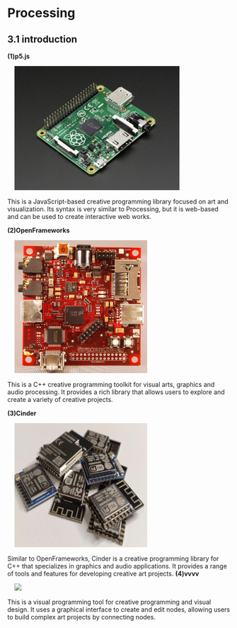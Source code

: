 # Processing
## 3.1  introduction

**(1)p5.js**

<div class="center">
    <img src="https://github.com/ingw3216/blogimage/raw/main/img/ea73bb4c98cc8244e128f393c5162e6.png"  width="300"height="280">
</div>

This is a JavaScript-based creative programming library focused on art and visualization. Its syntax is very similar to Processing, but it is web-based and can be used to create interactive web works.



**(2)OpenFrameworks**

<div class="center">
    <img src="https://github.com/ingw3216/blogimage/raw/main/img/d46d2ac3aca5a32a622f23f5d951a7f.jpg"  width="300" height="300">
</div>

This is a C++ creative programming toolkit for visual arts, graphics and audio processing. It provides a rich library that allows users to explore and create a variety of creative projects.


**(3)Cinder**

<div class="center">
    <img src="https://github.com/ingw3216/blogimage/raw/main/img/c2b1e9d0ba7c8f4f17fc7c6656a8a48.png"   width="300" height="280">
</div>

Similar to OpenFrameworks, Cinder is a creative programming library for C++ that specializes in graphics and audio applications. It provides a range of tools and features for developing creative art projects.
**(4)vvvv**

<div class="center">
    <img src="[https://github.com/ingw3216/blogimage/raw/main/img/a716b575145fff15468c29549550531.jpg](https://github.com/aooazja/2023zjude-zja/blob/734152fc27e846403a2f3b1baae7afa3d1265fae/IMG/vvvv.jpg)"  width="250"height="220">
</div>

This is a visual programming tool for creative programming and visual design. It uses a graphical interface to create and edit nodes, allowing users to build complex art projects by connecting nodes.
